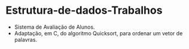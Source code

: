 # Estrutura-de-dados-Trabalhos
* Sistema de Avaliação de Alunos.
* Adaptação, em C, do algoritmo Quicksort, para ordenar um vetor de palavras.
